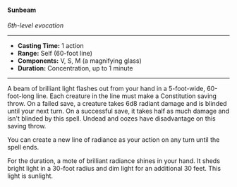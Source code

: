 #### Sunbeam
*6th-level evocation*
___
- **Casting Time:** 1 action
- **Range:** Self (60-foot line)
- **Components:** V, S, M (a magnifying glass)
- **Duration:** Concentration, up to 1 minute
---
A beam of brilliant light flashes out from your hand in a 5-foot-wide, 60-foot-long line. Each creature in the line must make a Constitution saving throw. On a failed save, a creature takes 6d8 radiant damage and is blinded until your next turn. On a successful save, it takes half as much damage and isn't blinded by this spell. Undead and oozes have disadvantage on this saving throw.

You can create a new line of radiance as your action on any turn until the spell ends.

For the duration, a mote of brilliant radiance shines in your hand. It sheds bright light in a 30-foot radius and dim light for an additional 30 feet. This light is sunlight.